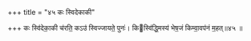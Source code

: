 +++
title = "४५ कः स्विदेकाकी"

+++
कः स्वि॑देका॒की च॑रति॒ कऽउ॑ स्विज्जायते॒ पुनः॑। किस्वि॑द्धि॒मस्य॑ भेष॒जं किम्वा॒वप॑नं म॒हत्॥४५ ॥